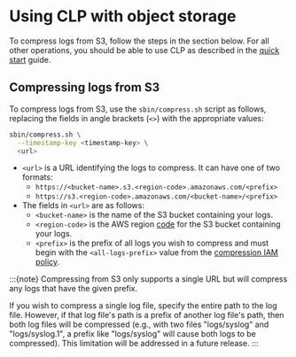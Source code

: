 # Using CLP with object storage

To compress logs from S3, follow the steps in the section below. For all other operations, you
should be able to use CLP as described in the [quick start](../quick-start-overview.md) guide.

## Compressing logs from S3

To compress logs from S3, use the `sbin/compress.sh` script as follows, replacing the fields in
angle brackets (`<>`) with the appropriate values:

```bash
sbin/compress.sh \
  --timestamp-key <timestamp-key> \
  <url>
```

* `<url>` is a URL identifying the logs to compress. It can have one of two formats:
  * `https://<bucket-name>.s3.<region-code>.amazonaws.com/<prefix>`
  * `https://s3.<region-code>.amazonaws.com/<bucket-name>/<prefix>`
* The fields in `<url>` are as follows:
  * `<bucket-name>` is the name of the S3 bucket containing your logs.
  * `<region-code>` is the AWS region [code][aws-region-codes] for the S3 bucket containing your
    logs.
  * `<prefix>` is the prefix of all logs you wish to compress and must begin with the
    `<all-logs-prefix>` value from the [compression IAM policy][compression-iam-policy].

:::{note}
Compressing from S3 only supports a single URL but will compress any logs that have the given
prefix.

If you wish to compress a single log file, specify the entire path to the log file. However, if
that log file's path is a prefix of another log file's path, then both log files will be compressed
(e.g., with two files "logs/syslog" and "logs/syslog.1", a prefix like "logs/syslog" will cause
both logs to be compressed). This limitation will be addressed in a future release.
:::

[add-iam-policy]: https://docs.aws.amazon.com/IAM/latest/UserGuide/access_policies_manage-attach-detach.html#embed-inline-policy-console
[aws-region-codes]: https://docs.aws.amazon.com/AmazonRDS/latest/UserGuide/Concepts.RegionsAndAvailabilityZones.html#Concepts.RegionsAndAvailabilityZones.Availability
[compression-iam-policy]: ./object-storage-config.md#configuration-for-compression
